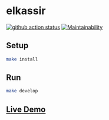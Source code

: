 # elkassir

[![github action status](https://github.com/CalledByThe4ire/elkassir-test/workflows/Node%20CI/badge.svg)](https://github.com/CalledByThe4ire/elkassir-test/actions)
[![Maintainability](https://api.codeclimate.com/v1/badges/89485b548b43bc13e03b/maintainability)](https://codeclimate.com/github/CalledByThe4ire/elkassir-test/maintainability)

## Setup

```sh
make install
```

## Run

```sh
make develop
```

## [Live Demo](https://elkassir-test-project.vercel.app/)